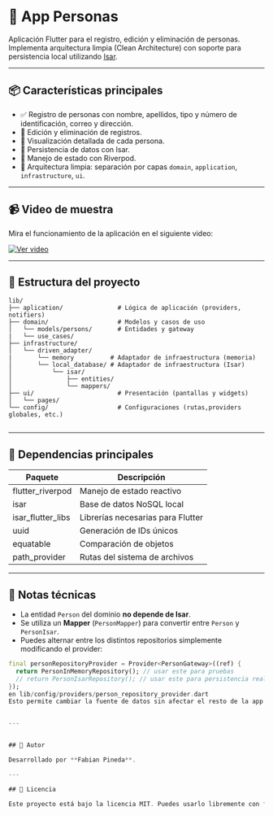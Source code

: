 # 📇 App Personas

Aplicación Flutter para el registro, edición y eliminación de personas. Implementa arquitectura limpia (Clean Architecture) con soporte para persistencia local utilizando [Isar](https://isar.dev/).

---

## 📦 Características principales

- ✅ Registro de personas con nombre, apellidos, tipo y número de identificación, correo y dirección.
- 📝 Edición y eliminación de registros.
- 📄 Visualización detallada de cada persona.
- 📅 Persistencia de datos con Isar.
- 🧪 Manejo de estado con Riverpod.
- 🧱 Arquitectura limpia: separación por capas `domain`, `application`, `infrastructure`, `ui`.

---



## 📹 Video de muestra

Mira el funcionamiento de la aplicación en el siguiente video:

[![Ver video](https://img.youtube.com/vi/P7IiZIImLLY/0.jpg)](https://www.youtube.com/watch?v=P7IiZIImLLY)

---
## 📁 Estructura del proyecto

```
lib/
├── aplication/               # Lógica de aplicación (providers, notifiers)
├── domain/                   # Modelos y casos de uso
│   └── models/persons/       # Entidades y gateway
|   └── use_cases/
├── infrastructure/
│   └── driven_adapter/      
|       └── memory          # Adaptador de infraestructura (memoria)  
│       └── local_database/ # Adaptador de infraestructura (Isar)
│           └── isar/
│               ├── entities/
│               └── mappers/
├── ui/                       # Presentación (pantallas y widgets)
│   └── pages/
└── config/                   # Configuraciones (rutas,providers globales, etc.)
                
```

---



## 📂 Dependencias principales

| Paquete             | Descripción                       |
| ------------------- | --------------------------------- |
| flutter\_riverpod   | Manejo de estado reactivo         |
| isar                | Base de datos NoSQL local         |
| isar\_flutter\_libs | Librerías necesarias para Flutter |
| uuid                | Generación de IDs únicos          |
| equatable           | Comparación de objetos            |
| path\_provider      | Rutas del sistema de archivos     |

---

## 🧠 Notas técnicas
- La entidad `Person` del dominio **no depende de Isar**.
- Se utiliza un **Mapper** (`PersonMapper`) para convertir entre `Person` y `PersonIsar`.
- Puedes alternar entre los distintos repositorios simplemente modificando el provider:
```dart
final personRepositoryProvider = Provider<PersonGateway>((ref) {
  return PersonInMemoryRepository(); // usar este para pruebas
  // return PersonIsarRepository(); // usar este para persistencia real
});
en lib/config/providers/person_repository_provider.dart  
Esto permite cambiar la fuente de datos sin afectar el resto de la app


---


## 👤 Autor

Desarrollado por **Fabian Pineda**.

---

## 📄 Licencia

Este proyecto está bajo la licencia MIT. Puedes usarlo libremente con fines educativos y personales.
